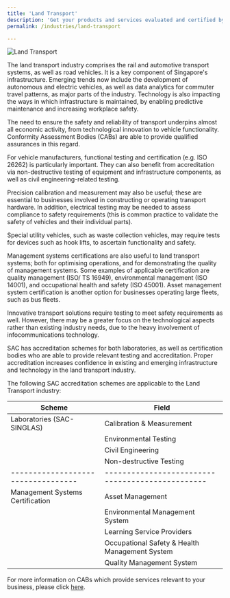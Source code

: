 ```yaml
---
title: 'Land Transport'
description: 'Get your products and services evaluated and certified by a Singapore Accreditation Council (SAC)-accredited Conformity Assessment Body (CAB).'
permalink: /industries/land-transport

---
```



![Land Transport](/images/industries/landtransport2.jpg)

The land transport industry comprises the rail and automotive transport systems, as well as road vehicles. It is a key component of Singapore's infrastructure. Emerging trends now include the development of autonomous and electric vehicles, as well as data analytics for commuter travel patterns, as major parts of the industry. Technology is also impacting the ways in which infrastructure is maintained, by enabling predictive maintenance and increasing workplace safety. 

The need to ensure the safety and reliability of transport underpins almost all economic activity, from technological innovation to vehicle functionality. Conformity Assessment Bodies (CABs) are able to provide qualified assurances in this regard.

For vehicle manufacturers, functional testing and certification (e.g. ISO 26262) is particularly important. They can also benefit from accreditation via non-destructive testing of equipment and infrastructure components, as well as civil engineering-related testing. 

Precision calibration and measurement may also be useful; these are essential to businesses involved in constructing or operating transport hardware. In addition, electrical testing may be needed to assess compliance to safety requirements (this is common practice to validate the safety of vehicles and their individual parts). 

Special utility vehicles, such as waste collection vehicles, may require tests for devices such as hook lifts, to ascertain functionality and safety. 

Management systems certifications are also useful to land transport systems; both for optimising operations, and for demonstrating the quality of management systems. Some examples of applicable certification are quality management (ISO/ TS 16949), environmental management (ISO 14001), and occupational health and safety (ISO 45001). Asset management system certification is another option for businesses operating large fleets, such as bus fleets.

Innovative transport solutions require testing to meet safety requirements as well. However, there may be a greater focus on the technological aspects rather than existing industry needs, due to the heavy involvement of infocommunications technology. 

SAC has accreditation schemes for both laboratories, as well as certification bodies who are able to provide relevant testing and accreditation. Proper accreditation increases confidence in existing and emerging infrastructure and technology in the land transport industry. 

The following SAC accreditation schemes are applicable to the Land Transport industry:

| Scheme                           | Field                                          |
|----------------------------------|------------------------------------------------|
| Laboratories (SAC-SINGLAS)       | Calibration & Measurement                      |
|                                  | Environmental Testing                          |
|                                  | Civil Engineering                              |
|                                  | Non-destructive Testing                        |
|----------------------------------|------------------------------------------------|
| Management Systems Certification | Asset Management                               |
|                                  | Environmental Management System                |
|                                  | Learning Service Providers                     |
|                                  | Occupational Safety & Health Management System |
|                                  | Quality Management System                      |

For more information on CABs which provide services relevant to your business, please click [here](/services/accreditation-services).
